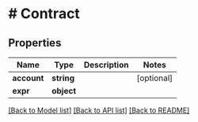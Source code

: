 # # Contract

## Properties

Name | Type | Description | Notes
------------ | ------------- | ------------- | -------------
**account** | **string** |  | [optional]
**expr** | **object** |  |

[[Back to Model list]](../../README.md#models) [[Back to API list]](../../README.md#endpoints) [[Back to README]](../../README.md)

